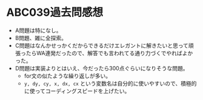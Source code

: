 # ABC039過去問感想

- A問題は特になし。
- B問題、雑に全探索。
- C問題はなんかせっかくだからできるだけエレガントに解きたいと思って頑張ったらWA連発だったので、解答でも言われてる通り力づくでやればよかった。
- D問題は実装よりとはいえ、今だったら300点ぐらいになりそうな問題。
  - for文の似たような繰り返しが多い。
  - `y, dy, cy, x, dx, cx` という変数名は自分的に使いやすいので、積極的に使ってコーディングスピードを上げたい。


